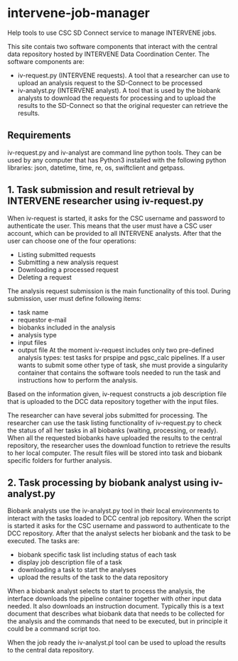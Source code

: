 # intervene-job-manager
Help tools to use CSC SD Connect service to manage INTERVENE jobs. 

This site contais two software components that interact with the central data repository hosted by INTERVENE Data Coordination Center.  The software components are:

   * iv-request.py (INTERVENE requests). A tool that a researcher can use to upload an analysis request to the SD-Connect to be processed
   * iv-analyst.py (INTERVENE analyst). A tool that is used by the biobank analysts to download the requests for processing and to upload the results to the SD-Connect so that the original requester can retrieve the results. 

## Requirements

iv-request.py and iv-analyst are command line python tools.
They can be used by any computer that has Python3 installed with the following python libraries: 
json, datetime, time, re, os, swiftclient and getpass.

## 1. Task submission and result retrieval by INTERVENE researcher using iv-request.py

When iv-request is started, it asks for the CSC username and password to authenticate the user. This means that the user must have a CSC user account, which can be provided to all INTERVENE analysts. 
After that  the user can choose one of the four operations:
   * Listing submitted requests
   * Submitting a new analysis request
   * Downloading a processed request
   * Deleting a request

The analysis request submission is the main functionality of this tool. During submission, user must define following items:
   * task name
   * requestor e-mail
   * biobanks included in the analysis
   * analysis type
   * input files 
   * output file
At the moment iv-request includes only two pre-defined analysis types: test tasks for prspipe and pgsc_calc pipelines. If a user wants to submit some other type of task, she must provide a singularity container that contains the software tools needed to run the task and instructions how to perform the analysis.

Based on the information given, iv-request constructs a job description file that is uploaded to the DCC data repository together with the input files.  

The researcher can have several jobs submitted for processing. The researcher can use the task listing functionality of iv-request.py to check the status of all her tasks in all biobanks (waiting, processing, or ready). When all the requested biobanks have uploaded the results to the central repository, the researcher uses the download function to retrieve the results to her local computer. The result files will be stored into task and biobank specific folders for further analysis.



## 2. Task processing by biobank analyst using iv-analyst.py

Biobank analysts use the iv-analyst.py tool in their local environments to interact with the tasks loaded to DCC central job repository. When the script is started it asks for the CSC username and password to authenticate to the DCC repository. After that the analyst selects her biobank and the task to be executed. The tasks are:
   * biobank specific task list including status of each task
   * display job description file of a task
   * downloading a task to start the analyses
   * upload the results of the task to the data repository
   
When a biobank analyst selects to start to process the analysis, the interface downloads the pipeline container together with other input data needed. 
It also downloads an instruction document. Typically this is a text document that describes what biobank data that needs to be collected for the analysis and the commands that need to be executed, but in principle it could be a command script too.

When the job ready the iv-analyst.pl tool can be used to upload the results to the central data repository.
